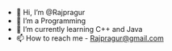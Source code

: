 - 👋 Hi, I’m @Rajpragur
- 👀 I’m a Programming
- 🌱 I’m currently learning C++ and Java
- 📫 How to reach me - Rajpragur@gmail.com 

<!---
Rajpragur/Rajpragur is a ✨ special ✨ repository because its `README.md` (this file) appears on your GitHub profile.
You can click the Preview link to take a look at your changes.
--->
